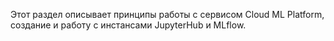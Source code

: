 Этот раздел описывает принципы работы с сервисом Cloud ML Platform, создание и работу с инстансами JupyterHub и MLflow.